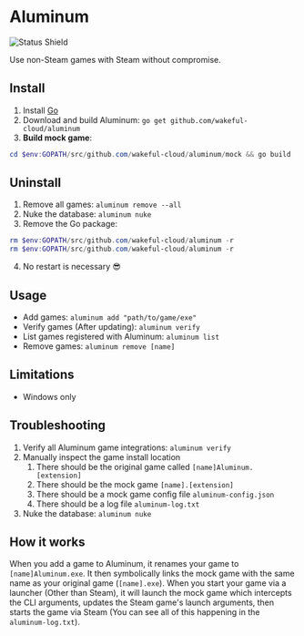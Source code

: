 # Aluminum
![Status Shield](https://img.shields.io/badge/status-beta-yellow?style=for-the-badge)

Use non-Steam games with Steam without compromise.

## Install
1. Install [Go](https://golang.org/doc/install)
2. Download and build Aluminum: `go get github.com/wakeful-cloud/aluminum`
3. **Build mock game**:
```powershell
cd $env:GOPATH/src/github.com/wakeful-cloud/aluminum/mock && go build
```

## Uninstall
1. Remove all games: `aluminum remove --all`
2. Nuke the database: `aluminum nuke`
3. Remove the Go package:
```powershell
rm $env:GOPATH/src/github.com/wakeful-cloud/aluminum -r
rm $env:GOPATH/src/github.com/wakeful-cloud/aluminum -r
```
4. No restart is necessary 😎

## Usage
* Add games: `aluminum add "path/to/game/exe"`
* Verify games (After updating): `aluminum verify`
* List games registered with Aluminum: `aluminum list`
* Remove games: `aluminum remove [name]`

## Limitations
* Windows only

## Troubleshooting
1. Verify all Aluminum game integrations: `aluminum verify`
2. Manually inspect the game install location
    1. There should be the original game called `[name]Aluminum.[extension]`
    2. There should be the mock game `[name].[extension]`
    3. There should be a mock game config file `aluminum-config.json`
    4. There should be a log file `aluminum-log.txt`
3. Nuke the database: `aluminum nuke`

## How it works
When you add a game to Aluminum, it renames your game to `[name]Aluminum.exe`. It then symbolically
links the mock game with the same name as your original game (`[name].exe`). When you start your game
via a launcher (Other than Steam), it will launch the mock game which intercepts the CLI arguments,
updates the Steam game's launch arguments, then starts the game via Steam (You can see all of this
happening in the `aluminum-log.txt`).